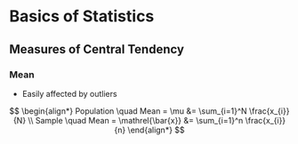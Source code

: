# Basics of Statistics

## Measures of Central Tendency

### Mean

* Easily affected by outliers

$$
\begin{align*}
Population \quad Mean = \mu &= \sum_{i=1}^N \frac{x_{i}}{N} \\
Sample \quad Mean = \mathrel{\bar{x}} &= \sum_{i=1}^n \frac{x_{i}}{n}
\end{align*}
$$
